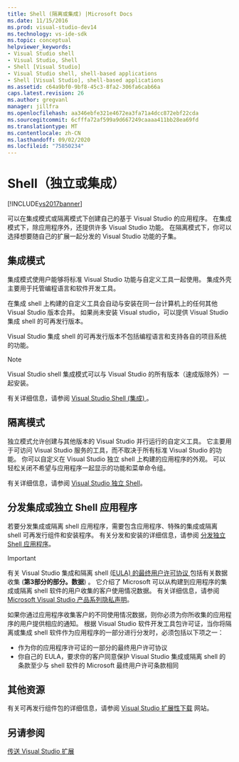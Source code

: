 ```yaml
---
title: Shell (隔离或集成) |Microsoft Docs
ms.date: 11/15/2016
ms.prod: visual-studio-dev14
ms.technology: vs-ide-sdk
ms.topic: conceptual
helpviewer_keywords:
- Visual Studio shell
- Visual Studio, Shell
- Shell [Visual Studio]
- Visual Studio shell, shell-based applications
- Shell [Visual Studio], shell-based applications
ms.assetid: c64a9bf0-9bf8-45c3-8fa2-306fa6cab66a
caps.latest.revision: 26
ms.author: gregvanl
manager: jillfra
ms.openlocfilehash: aa346ebfe321e4672ea3fa71a4dcc872ebf22cda
ms.sourcegitcommit: 6cfffa72af599a9d667249caaaa411bb28ea69fd
ms.translationtype: MT
ms.contentlocale: zh-CN
ms.lasthandoff: 09/02/2020
ms.locfileid: "75850234"
---
```

# <a name="shell-isolated-or-integrated"></a>Shell（独立或集成）
[!INCLUDE[vs2017banner](../includes/vs2017banner.md)]

可以在集成模式或隔离模式下创建自己的基于 Visual Studio 的应用程序。 在集成模式下，除应用程序外，还提供许多 Visual Studio 功能。 在隔离模式下，你可以选择想要随自己的扩展一起分发的 Visual Studio 功能的子集。  
  
## <a name="integrated-mode"></a>集成模式  
 集成模式使用户能够将标准 Visual Studio 功能与自定义工具一起使用。 集成外壳主要用于托管编程语言和软件开发工具。  
  
 在集成 shell 上构建的自定义工具会自动与安装在同一台计算机上的任何其他 Visual Studio 版本合并。 如果尚未安装 Visual studio，可以提供 Visual Studio 集成 shell 的可再发行版本。  
  
 Visual Studio 集成 shell 的可再发行版本不包括编程语言和支持各自的项目系统的功能。  
  
> [!NOTE]
> Visual Studio shell 集成模式可以与 Visual Studio 的所有版本（速成版除外）一起安装。  
  
 有关详细信息，请参阅 [Visual Studio Shell (集成) ](../extensibility/visual-studio-shell-integrated.md)。  
  
## <a name="isolated-mode"></a>隔离模式  
 独立模式允许创建与其他版本的 Visual Studio 并行运行的自定义工具。 它主要用于可访问 Visual Studio 服务的工具，而不取决于所有标准 Visual Studio 的功能。 你可以自定义在 Visual Studio 独立 shell 上构建的应用程序的外观。 可以轻松关闭不希望与应用程序一起显示的功能和菜单命令组。  
  
 有关详细信息，请参阅 [Visual Studio 独立 Shell](../extensibility/visual-studio-isolated-shell.md)。  
  
## <a name="distributing-your-integrated-or-isolated-shell-application"></a>分发集成或独立 Shell 应用程序  
 若要分发集成或隔离 shell 应用程序，需要包含应用程序、特殊的集成或隔离 shell 可再发行组件和安装程序。 有关分发和安装的详细信息，请参阅 [分发独立 Shell 应用程序](../extensibility/distributing-isolated-shell-applications.md)。  
  
> [!IMPORTANT]
> 有关 Visual Studio 集成和隔离 shell [ (EULA) 的最终用户许可协议 ](https://www.visualstudio.com/support/legal/mt171552) 包括有关数据收集 (**第3部分的部分。数据**) 。  它介绍了 Microsoft 可以从构建到应用程序的集成或隔离 shell 软件的用户收集的客户使用情况数据。 有关详细信息，请参阅 [Microsoft Visual Studio 产品系列隐私声明](https://www.visualstudio.com/dn948229)。  
> 
> 如果你通过应用程序收集客户的不同使用情况数据，则你必须为你所收集的应用程序的用户提供相应的通知。  根据 Visual Studio 软件开发工具包许可证，当你将隔离或集成 shell 软件作为应用程序的一部分进行分发时，必须包括以下项之一：  
> 
> - 作为你的应用程序许可证的一部分的最终用户许可协议  
> - 你自己的 EULA，要求你的客户同意保护 Visual Studio 集成或隔离 shell 的条款至少与 shell 软件的 Microsoft 最终用户许可条款相同  
  
## <a name="additional-resources"></a>其他资源  
 有关可再发行组件包的详细信息，请参阅 [Visual Studio 扩展性下载](https://msdn.microsoft.com/vstudio/bb984878.aspx) 网站。  
  
## <a name="see-also"></a>另请参阅  
 [传送 Visual Studio 扩展](../extensibility/shipping-visual-studio-extensions.md)
